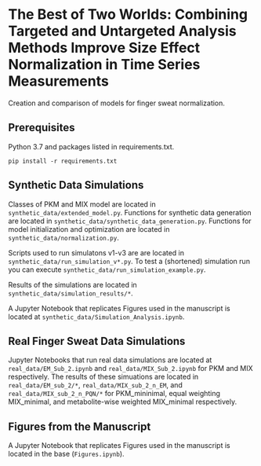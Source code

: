 # The Best of Two Worlds: Combining Targeted and Untargeted Analysis Methods Improve Size Effect Normalization in Time Series Measurements

Creation and comparison of models for finger sweat normalization.

## Prerequisites
Python 3.7 and packages listed in requirements.txt.
```
pip install -r requirements.txt
```

## Synthetic Data Simulations
Classes of PKM and MIX model are located in ```synthetic_data/extended_model.py```.
Functions for synthetic data generation are located in ```synthetic_data/synthetic_data_generation.py```.
Functions for model initialization and optimization are located in ```synthetic_data/normalization.py```.

Scripts used to run simulatons v1-v3 are are located in ```synthetic_data/run_simulation_v*.py```.
To test a (shortened) simulation run you can execute ```synthetic_data/run_simulation_example.py```.

Results of the simulations are located in ```synthetic_data/simulation_results/*```.

A Jupyter Notebook that replicates Figures used in the manuscript is located at ```synthetic_data/Simulation_Analysis.ipynb```.

## Real Finger Sweat Data Simulations

Jupyter Notebooks that run real data simulations are located at ```real_data/EM_Sub_2.ipynb``` and ```real_data/MIX_Sub_2.ipynb``` for PKM and MIX respectively. 
The results of these simuations are located in ```real_data/EM_sub_2/*```, ```real_data/MIX_sub_2_n_EM```, and ```real_data/MIX_sub_2_n_PQN/*``` for PKM_mininimal, equal weighting MIX_minimal, and metabolite-wise weighted MIX_minimal respectively.

##  Figures from the Manuscript
A Jupyter Notebook that replicates Figures used in the manuscript is located in the base (```Figures.ipynb```).
